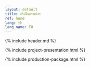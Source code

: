 ```yaml
---
layout: default
title: ครีปโตกราเฟอร์
ref: home
lang: th
lang_name: TH
---
```


{% include header.md %}

{% include project-presentation.html %}

{% include production-package.html %}
